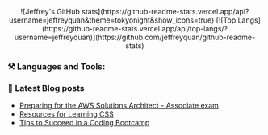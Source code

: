 <p align="center">
![Jeffrey's GitHub stats](https://github-readme-stats.vercel.app/api?username=jeffreyquan&theme=tokyonight&show_icons=true)
[![Top Langs](https://github-readme-stats.vercel.app/api/top-langs/?username=jeffreyquan)](https://github.com/jeffreyquan/github-readme-stats)
</p>

### ⚒️ Languages and Tools:

### 📝 Latest Blog posts

<!-- BLOG-POST-LIST:START -->

- [Preparing for the AWS Solutions Architect - Associate exam](https://www.jeffreyquan.com/blog/preparing-for-the-aws-solutions-architect-associate-exam)
- [Resources for Learning CSS](https://www.jeffreyquan.com/blog/resources-for-learning-css)
- [Tips to Succeed in a Coding Bootcamp](https://www.jeffreyquan.com/blog/tips-to-succeed-in-a-coding-bootcamp)
<!-- BLOG-POST-LIST:END -->
